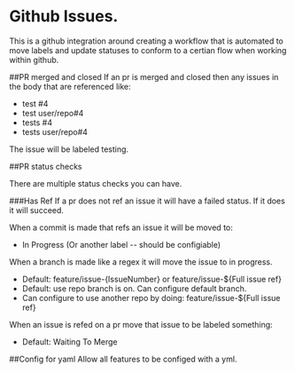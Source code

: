 # Github Issues.

This is a github integration around creating a workflow that is automated to move labels and update statuses to conform to a certian flow when working within github.


##PR merged and closed
If an pr is merged and closed then any issues in the body that are referenced like:
- test #4
- test user/repo#4
- tests #4
- tests user/repo#4

The issue will be labeled testing.


##PR status checks

There are multiple status checks you can have.

###Has Ref
If a pr does not ref an issue it will have a failed status.
If it does it will succeed.

When a commit is made that refs an issue it will be moved to:
- In Progress (Or another label -- should be configiable)


When a branch is made like a regex it will move the issue to in progress.
- Default: feature/issue-{IssueNumber} or feature/issue-${Full issue ref}
- Default: use repo branch is on. Can configure default branch.
- Can configure to use another repo by doing: feature/issue-${Full issue ref}

When an issue is refed on a pr move that issue to be labeled something:
- Default: Waiting To Merge

##Config for yaml
Allow all features to be configed with a yml.
